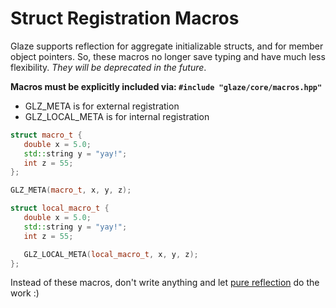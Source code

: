 # Struct Registration Macros

Glaze supports reflection for aggregate initializable structs, and for member object pointers. So,
these macros no longer save typing and have much less flexibility. *They will be deprecated in the
future*.

**Macros must be explicitly included via: `#include "glaze/core/macros.hpp"`**

- GLZ_META is for external registration
- GLZ_LOCAL_META is for internal registration

```c++
struct macro_t {
   double x = 5.0;
   std::string y = "yay!";
   int z = 55;
};

GLZ_META(macro_t, x, y, z);

struct local_macro_t {
   double x = 5.0;
   std::string y = "yay!";
   int z = 55;

   GLZ_LOCAL_META(local_macro_t, x, y, z);
};
```

Instead of these macros, don't write anything and let [pure reflection](./pure-reflection.md) do the
work :)
